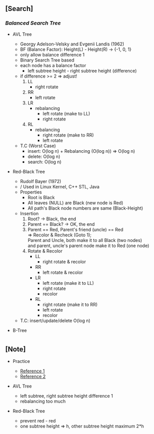 ## [Search]

### _Balanced Search Tree_

- AVL Tree

  - Georgy Adelson-Velsky and Evgenii Landis (1962)
  - BF (Balance Factor): Height(L) - Height(R) -> {-1, 0, 1}
  - only allow balance difference 1
  - Binary Search Tree based
  - each node has a balance factor
    - left subtree height - right subtree height (difference)
  - if difference >= 2 => adjust!
    1. LL
       - right rotate
    2. RR
       - left rotate
    3. LR
       - rebalancing
         - left rotate (make to LL)
         - right rotate
    4. RL
       - rebalancing
         - right rotate (make to RR)
         - left rotate
  - T.C (Worst Case)
    - insert: O(log n) + Rebalancing (O(log n)) => O(log n)
    - delete: O(log n)
    - search: O(log n)

- Red-Black Tree

  - Rudolf Bayer (1972)
  - / Used in Linux Kernel, C++ STL, Java
  - Properties
    - Root is Black
    - All leaves (NULL) are Black (new node is Red)
    - All path's Black node numbers are same (Black-Height)
  - Insertion
    1. Root? -> Black, the end
    2. Parent == Black? -> OK, the end
    3. Parent == Red, Parent's friend (uncle) == Red <br/>
       => Recolor & Recheck (Goto 1); <br/>
       Parent and Uncle, both make it to all Black (two nodes) <br/>
       and parent, uncle's parent node make it to Red (one node)
    4. Rotate & Recolor
       - LL
         - right rotate & recolor
       - RR
         - left rotate & recolor
       - LR
         - left rotate (make it to LL)
         - right rotate
         - recolor
       - RL
         - right rotate (make it to RR)
         - left rotate
         - recolor
  - T.C: insert/update/delete O(log n)

- B-Tree

#

## [Note]

- Practice

  - [Reference 1](https://people.ok.ubc.ca/ylucet/DS/Algorithms.html)
  - [Reference 2](https://www.cs.usfca.edu/~galles/visualization/Algorithms.html)

- AVL Tree
  - left subtree, right subtree height difference 1
  - rebalancing too much
- Red-Black Tree
  - prevent red - red
  - one subtree height => h, other subtree height maximum 2\*h
